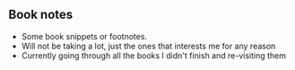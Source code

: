 ## Book notes

- Some book snippets or footnotes. 
- Will not be taking a lot, just the ones that interests me for any reason
- Currently going through all the books I didn't finish and re-visiting them